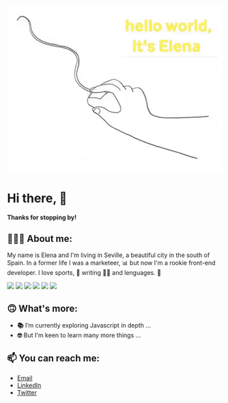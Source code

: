 <p align ="center">
<img src="./images/github-profile.gif" width="700" heigth="400"/>
</p>

# **Hi there, 👋**

**Thanks for stopping by!**
<br />

## **👩🏼‍💻 About me:**

My name is Elena and I'm living in Seville, a beautiful city in the south of Spain. In a former life I was a marketeer, 📊 but now I'm a rookie front-end developer. I love sports, 🏀 writing ✍🏻 and lenguages. 💬

<img src="https://img.shields.io/badge/html5%20-%23E34F26.svg?&style=flat&logo=html5&logoColor=white"/> <img src="https://img.shields.io/badge/css3%20-%231572B6.svg?&style=flat&logo=css3&logoColor=white"/> <img src="https://img.shields.io/badge/SASS%20-hotpink.svg?&style=flat&logo=SASS&logoColor=white"/>
<img src="https://img.shields.io/badge/javascript%20-%23323330.svg?&style=flat&logo=javascript&logoColor=%23F7DF1E"/> <img src="https://img.shields.io/badge/react%20-%2320232a.svg?&style=flat&logo=react&logoColor=%2361DAFB"/> <img src="https://img.shields.io/badge/angular%20-%2320232a?.svg?&style=flat&logo=angular&logoColor=DD0031"/>
<br />

## **🙃 What's more:**

- **📚** I’m currently exploring Javascript in depth ...
- **🤓** But I'm keen to learn many more things ...
  <br />

## **📫 You can reach me:**

- [Email](mailto:elena.valenzuela.guerrero@gmail.com)
- [LinkedIn](https://www.linkedin.com/in/elena-valenzuela-guerrero/)
- [Twitter](https://twitter.com/elevalgue)
